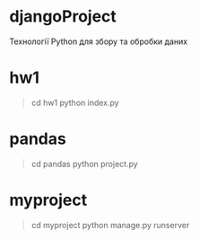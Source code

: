 # djangoProject
Технології Python для збору та обробки даних

# hw1
> cd hw1
> python index.py

# pandas
> cd pandas
> python project.py

# myproject 
> cd myproject
> python manage.py runserver